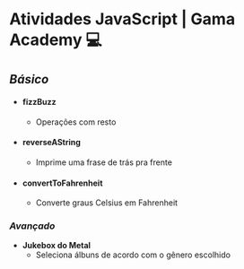 # Atividades JavaScript | Gama Academy :computer:

## *Básico*

- #### fizzBuzz

  - Operações com resto

- #### reverseAString

  - Imprime uma frase de trás pra frente

- #### convertToFahrenheit

  - Converte graus Celsius em Fahrenheit

### ***Avançado***

- **Jukebox do Metal**
  - Seleciona álbuns de acordo com o gênero escolhido
